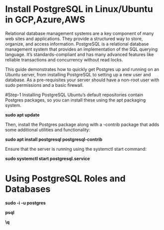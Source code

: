 # Install PostgreSQL in Linux/Ubuntu in GCP,Azure,AWS

Relational database management systems are a key component of many web sites and applications. They provide a structured way to store, organize, and access information. PostgreSQL is a relational database management system that provides an implementation of the SQL querying language. It’s standards-compliant and has many advanced features like reliable transactions and concurrency without read locks.

This guide demonstrates how to quickly get Postgres up and running on an Ubuntu server, from installing PostgreSQL to setting up a new user and database.
As a pre-requisites your server should have a non-root user with sudo permissions and a basic firewall.

#Step-1 Installing PostgreSQL
Ubuntu’s default repositories contain Postgres packages, so you can install these using the apt packaging system.

__sudo apt update__

Then, install the Postgres package along with a -contrib package that adds some additional utilities and functionality:

__sudo apt install postgresql postgresql-contrib__

Ensure that the server is running using the systemctl start command:

__sudo systemctl start postgresql.service__

# Using PostgreSQL Roles and Databases

__sudo -i -u postgres__

__psql__

__\q__
